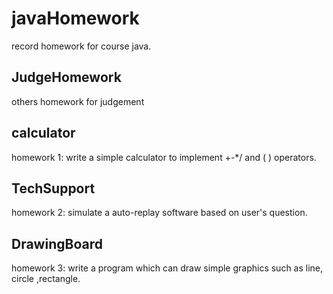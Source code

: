 # javaHomework
record homework for course java.
## JudgeHomework
others homework for judgement
## calculator
homework 1: write a simple calculator to implement +-*/ and ( ) operators.
## TechSupport
homework 2: simulate a auto-replay software based on user's question.
## DrawingBoard
homework 3: write a program which can draw simple graphics such as line, circle ,rectangle.
